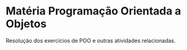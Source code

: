 # Matéria Programação Orientada a Objetos

Resolução dos exercícios de POO e outras atividades relacionadas.
